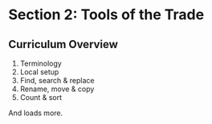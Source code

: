 # Section 2: Tools of the Trade

## Curriculum Overview

1. Terminology
2. Local setup
3. Find, search & replace
4. Rename, move & copy
5. Count & sort

And loads more.

